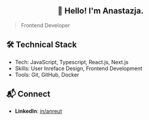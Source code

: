 <h2 align="center">👋 Hello! I'm Anastazja.</h2>

> Frontend Developer

## 🛠️ Technical Stack
* Tech: JavaScript, Typescript, React.js, Next.js
* Skills: User Inreface Design, Frontend Development
* Tools: Git, GitHub, Docker

## 📬 Connect
- **LinkedIn**: [in/anreut](https://linkedin.com/in/anreut)

<!--
**anreut/anreut** is a ✨ _special_ ✨ repository because its `README.md` (this file) appears on your GitHub profile.

Here are some ideas to get you started:

- 🔭 I’m currently working on ...
- 🌱 I’m currently learning ...
- 👯 I’m looking to collaborate on ...
- 🤔 I’m looking for help with ...
- 💬 Ask me about ...
- 📫 How to reach me: ...
- 😄 Pronouns: ...
- ⚡ Fun fact: ...
-->

